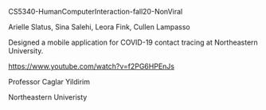 CS5340-HumanComputerInteraction-fall20-NonViral

Arielle Slatus, Sina Salehi, Leora Fink, Cullen Lampasso

Designed a mobile application for COVID-19 contact tracing at Northeastern University.

https://www.youtube.com/watch?v=f2PG6HPEnJs

Professor Caglar Yildirim

Northeastern Univeristy

